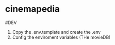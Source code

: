 # cinemapedia

#DEV
1. Copy the .env.template and create the .env
2. Config the enviroment variables (THe movieDB)